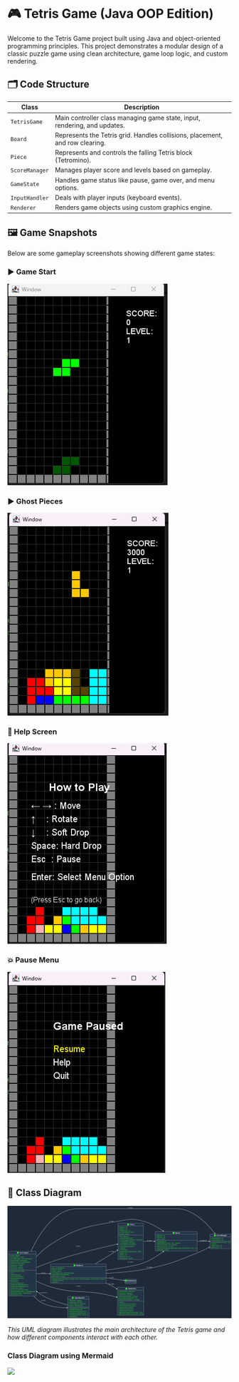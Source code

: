 # 🎮 Tetris Game (Java OOP Edition)

Welcome to the Tetris Game project built using Java and object-oriented programming principles. This project demonstrates a modular design of a classic puzzle game using clean architecture, game loop logic, and custom rendering.

## 🗂️ Code Structure

| Class         | Description                                                                 |
|---------------|-----------------------------------------------------------------------------|
| `TetrisGame`  | Main controller class managing game state, input, rendering, and updates.   |
| `Board`       | Represents the Tetris grid. Handles collisions, placement, and row clearing.|
| `Piece`       | Represents and controls the falling Tetris block (Tetromino).               |
| `ScoreManager`| Manages player score and levels based on gameplay.                          |
| `GameState`   | Handles game status like pause, game over, and menu options.                |
| `InputHandler`| Deals with player inputs (keyboard events).                                 |
| `Renderer`    | Renders game objects using custom graphics engine.                          |

## 🖼️ Game Snapshots

Below are some gameplay screenshots showing different game states:

### ▶️ Game Start
![Game Start](assets/Game1.png)

### ▶️ Ghost Pieces
![Game Start](assets/Game2.png)

### 🧱 Help Screen
![Gameplay](assets/Game_help.png)

### 💥 Pause Menu
![Game Over](assets/Game_pause.png)

## 🧩 Class Diagram

![Tetris UML Diagram](assets/Tetris_Game%20_Classes.png)

*This UML diagram illustrates the main architecture of the Tetris game and how different components interact with each other.*

### Class Diagram using Mermaid
[![](https://mermaid.ink/img/pako:eNqtVltPKzcQ_iurfVpEQBBCmu5DpXOAA6hQUIJ0zinhwayHjcXGXtlOKEX8947He_Fukj5UfUnW843n8o1n7I84UxziNM4KZsy5YLlmy7nkQkNmhZLRzXQu55LQ6AGsFuaSLSH6mMsoOnhWTPM0-ur-SJCttAZp7wVkkEb0R3KTKQ23TLIcdBrNghXBOZqcWWZxz2X9SYCQ5cpeMckLt-86WBGMvjhoB02rLxJbUcCZKpQ2aUT_j08kf2FF8SCWTp-r1XPhfRQqe92Q7i-ZkMkM85X541PEdG72SC6ksIn_1GAs09ZFXElMyd7kH_BGiVeyVckxm8Sbjrj1Uuc01Fogg-daldWyRO_2TC1LJZHOSvgK7_fo0wBPfof3izUiETTQFApg27AcLBUo2Qsq5aRnQbEc2JTLgWGNHNivmdNpauUUOoVz3ID9VvPtEvhszxFF4Y_Q_vfr84erNMJ0aXl1cX159dCucy04rR6ffBH3M0xTVwn5ipjvwi6E_KpWkpsEdQduA4b0rBQqy0rrLstWpUCCdmiUBcvAk1FreDXvdgHZ6xfJz5x7V5kCLPCpejNJSE1tuIkfWcIUkr0giYAJclc1U-m-fzRb_fpnb03HuZUxbNI1zBashA5LG5257xOj9e6zSknOHIB-CmFwACQ9lpZqDTfwYrfJpyJfbAXO1duGIWFusJOB9-Va-RO1tU0cnQtlsDWU5kKioulQ61V-JN0K_OyticSejDjcVaawwnW1CvYOmoC2HNX4u4E1FK11xjnpfVP6RkgIjmjbKm1-pNoLjgw2siCwpumqqPx0vlu7YRaQivJ7tsLh0JWahXq7gqLclJ5hL1mOVetCpTNyC3I1w2FD90NwPGvsrnQAjt56em5k2UbZL77xQ4WgSl5v8Qls2VABHXU_dJssWnYb0RTchMf4nMVCybzhn1IDTmZ9LjT_KJkO-eF1VPFfYGcgoz2eteuLTbFRL9bN_BINdxF3H6bBdUuxhe6SFvu3W-Y_3hjCzILQNhrUVfL8y6w31OsbuGIir-7yC5njmd_-Wij_r2fCjgt_v44paSMZeP8D73UQdYd3Y3ZQ29lrjhmNIfqt-9YZb1gIHkcHB79Vd1wa4VEzG6Af-zvAzrDZodP2_Q6FztncodNUrMbn0gcWxo9NgIhfbYnOnzva23HpVAN3NCZA43WFqo3fOhNfmcZZB6_j0MB4H6tp3Ib14tymEpJY4fEgdi-OOLV6BYMYny44JXAZ06Gex3YB2I1xip-c6dd5jMXHPSWTfyq1rLdptcoXcYrPTYMrT1H1tG5UKBCaRnE6mozJRpx-xH_F6cHoaHx4NDoenxz_Mjw5mQyHo0H87uTjk8OT4dHx6PhoPByfDkefg_hv8nt8eDo5PRoNx79OcMN4MhnEwIVV-rZ63bu_z38AhCAPJQ?type=png)](https://mermaid.live/edit#pako:eNqtVltPKzcQ_iurfVpEQBBCmu5DpXOAA6hQUIJ0zinhwayHjcXGXtlOKEX8947He_Fukj5UfUnW843n8o1n7I84UxziNM4KZsy5YLlmy7nkQkNmhZLRzXQu55LQ6AGsFuaSLSH6mMsoOnhWTPM0-ur-SJCttAZp7wVkkEb0R3KTKQ23TLIcdBrNghXBOZqcWWZxz2X9SYCQ5cpeMckLt-86WBGMvjhoB02rLxJbUcCZKpQ2aUT_j08kf2FF8SCWTp-r1XPhfRQqe92Q7i-ZkMkM85X541PEdG72SC6ksIn_1GAs09ZFXElMyd7kH_BGiVeyVckxm8Sbjrj1Uuc01Fogg-daldWyRO_2TC1LJZHOSvgK7_fo0wBPfof3izUiETTQFApg27AcLBUo2Qsq5aRnQbEc2JTLgWGNHNivmdNpauUUOoVz3ID9VvPtEvhszxFF4Y_Q_vfr84erNMJ0aXl1cX159dCucy04rR6ffBH3M0xTVwn5ipjvwi6E_KpWkpsEdQduA4b0rBQqy0rrLstWpUCCdmiUBcvAk1FreDXvdgHZ6xfJz5x7V5kCLPCpejNJSE1tuIkfWcIUkr0giYAJclc1U-m-fzRb_fpnb03HuZUxbNI1zBashA5LG5257xOj9e6zSknOHIB-CmFwACQ9lpZqDTfwYrfJpyJfbAXO1duGIWFusJOB9-Va-RO1tU0cnQtlsDWU5kKioulQ61V-JN0K_OyticSejDjcVaawwnW1CvYOmoC2HNX4u4E1FK11xjnpfVP6RkgIjmjbKm1-pNoLjgw2siCwpumqqPx0vlu7YRaQivJ7tsLh0JWahXq7gqLclJ5hL1mOVetCpTNyC3I1w2FD90NwPGvsrnQAjt56em5k2UbZL77xQ4WgSl5v8Qls2VABHXU_dJssWnYb0RTchMf4nMVCybzhn1IDTmZ9LjT_KJkO-eF1VPFfYGcgoz2eteuLTbFRL9bN_BINdxF3H6bBdUuxhe6SFvu3W-Y_3hjCzILQNhrUVfL8y6w31OsbuGIir-7yC5njmd_-Wij_r2fCjgt_v44paSMZeP8D73UQdYd3Y3ZQ29lrjhmNIfqt-9YZb1gIHkcHB79Vd1wa4VEzG6Af-zvAzrDZodP2_Q6FztncodNUrMbn0gcWxo9NgIhfbYnOnzva23HpVAN3NCZA43WFqo3fOhNfmcZZB6_j0MB4H6tp3Ib14tymEpJY4fEgdi-OOLV6BYMYny44JXAZ06Gex3YB2I1xip-c6dd5jMXHPSWTfyq1rLdptcoXcYrPTYMrT1H1tG5UKBCaRnE6mozJRpx-xH_F6cHoaHx4NDoenxz_Mjw5mQyHo0H87uTjk8OT4dHx6PhoPByfDkefg_hv8nt8eDo5PRoNx79OcMN4MhnEwIVV-rZ63bu_z38AhCAPJQ)
